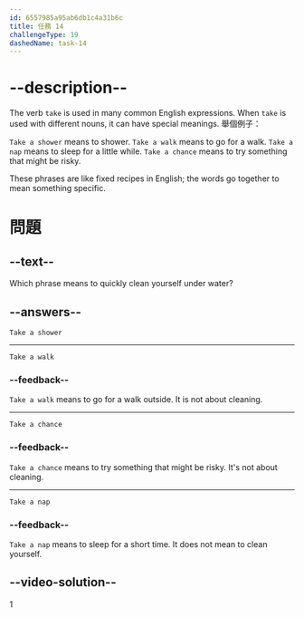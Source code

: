 ```yaml
---
id: 6557985a95ab6db1c4a31b6c
title: 任務 14
challengeType: 19
dashedName: task-14
---
```


# --description--

The verb `take` is used in many common English expressions. When `take` is used with different nouns, it can have special meanings. 舉個例子：

`Take a shower` means to shower. `Take a walk` means to go for a walk. `Take a nap` means to sleep for a little while. `Take a chance` means to try something that might be risky.

These phrases are like fixed recipes in English; the words go together to mean something specific.

# 問題

## --text--

Which phrase means to quickly clean yourself under water?

## --answers--

`Take a shower`

---

`Take a walk`

### --feedback--

`Take a walk` means to go for a walk outside. It is not about cleaning.

---

`Take a chance`

### --feedback--

`Take a chance` means to try something that might be risky. It's not about cleaning.

---

`Take a nap`

### --feedback--

`Take a nap` means to sleep for a short time. It does not mean to clean yourself.

## --video-solution--

1

